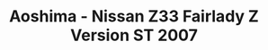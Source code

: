 ---
layout: product
title: "Aoshima - Nissan Z33 Fairlady Z Version ST 2007"
price: "TBA" 
desc: "N/A"
img_path: "/assets/img/AO53089.webp"
brand: "N/A"
available: false
special_offer: false
new: false
soon: false
cat: "010000"
subcat: "013700"
subsubcat: "0N/A"
sifra: "AO53089"
popular: false
spec: false
---